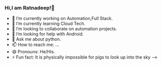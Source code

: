 ### Hi,I am Ratnadeep!👋


- 🔭 I’m currently working on Automation,Full Stack.
- 🌱 I’m currently learning Cloud Tech.
- 👯 I’m looking to collaborate on automation projects.
- 🤔 I’m looking for help with Android.
- 💬 Ask me about python.
- 📫 How to reach me: ...
- 😄 Pronouns: He/His.
- ⚡ Fun fact: It is physically impossible for pigs to look up into the sky
-->
